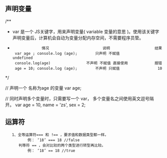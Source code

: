 

## 声明变量
/**
 *  var 是一个 JS关键字，用来声明变量( variable 变量的意思 )。使用该关键字声明变量后，计算机会自动为变量分配内存空间，不需要程序员管。
 *                  情况                        说明                    结果
        var age ; console.log (age);        只声明 不赋值            undefined
        console.log(age)                不声明 不赋值 直接使用            报错
        age = 10; console.log (age);        不声明 只赋值                 10
 */

// 声明一个 名称为age 的变量
var age; 

// 同时声明多个变量时，只需要写一个 var， 多个变量名之间使用英文逗号隔开。
var age = 10, name = 'zs', sex = 2; 

## 运算符
       1、全等运算符=== 和 !== ，要求值和数据类型都一样。
              例： ‘18’ === 18 //false
          判等符 == ，会对比较的两个类型进行转型再比较。
              例： ‘18’ == 18 //true